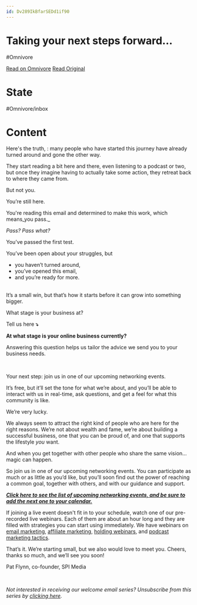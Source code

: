 ```yaml
---
id: Dv289IkBfarSEDd1if90
---
```


# Taking your next steps forward…
#Omnivore

[Read on Omnivore](https://omnivore.app/me/taking-your-next-steps-forward-189f4bc891b)
[Read Original](https://omnivore.app/no_url?q=3e420311-6750-45a8-b003-219d64757475)

# State
#Omnivore/inbox

# Content
Here's the truth, : many people who have started this journey have already turned around and gone the other way. 

They start reading a bit here and there, even listening to a podcast or two, but once they imagine having to actually take some action, they retreat back to where they came from. 

But not you.

You’re still here.

You're reading this email and determined to make this work, which means_you pass._

_Pass? Pass what?_

You’ve passed the first test. 

You’ve been open about your struggles, but 

* you haven’t turned around,
* you’ve opened this email,
* and you’re ready for more.

​  
It’s a small win, but that’s how it starts before it can grow into something bigger.

What stage is your business at?

Tell us here **⤵**

**At what stage is your online business currently?** 

Answering this question helps us tailor the advice we send you to your business needs. 

​

Your next step: join us in one of our upcoming networking events.

It’s free, but it’ll set the tone for what we’re about, and you’ll be able to interact with us in real-time, ask questions, and get a feel for what this community is like. 

We’re very lucky. 

We always seem to attract the right kind of people who are here for the right reasons. We’re not about wealth and fame, we’re about building a successful business, one that you can be proud of, and one that supports the lifestyle _you_ want. 

And when you get together with other people who share the same vision... magic can happen. 

So join us in one of our upcoming networking events. You can participate as much or as little as you’d like, but you’ll soon find out the power of reaching a common goal, together with others, and with our guidance and support. 

**_​_**[**_Click here to see the list of upcoming networking events, and be sure to add the next one to your calendar._**](https://click.convertkit-mail4.com/e5uxrzmx99f0ug2dzms8h7z77022/owhkhwur3qw6v8hq/aHR0cHM6Ly93d3cuc21hcnRwYXNzaXZlaW5jb21lLmNvbS9ldmVudHM=)​

If joining a live event doesn't fit in to your schedule, watch one of our pre-recorded live webinars. Each of them are about an hour long and they are filled with strategies you can start using immediately. We have webinars on [email marketing](https://click.convertkit-mail4.com/e5uxrzmx99f0ug2dzms8h7z77022/wnhnmqm3h6uw90qkprtl/aHR0cHM6Ly9zbWFydHBhc3NpdmVpbmNvbWUud2lzdGlhLmNvbS9tZWRpYXMvenhjc2o0MDUxdw==), [affiliate marketing](https://click.convertkit-mail4.com/e5uxrzmx99f0ug2dzms8h7z77022/kkhd39xgs2ulgxn5qlik/aHR0cHM6Ly9zbWFydHBhc3NpdmVpbmNvbWUud2lzdGlhLmNvbS9tZWRpYXMvaHZzaTI0dmZ5NA==), [holding webinars](https://click.convertkit-mail4.com/e5uxrzmx99f0ug2dzms8h7z77022/48hp5d55u7urzxmpemfq/aHR0cHM6Ly9zbWFydHBhc3NpdmVpbmNvbWUud2lzdGlhLmNvbS9tZWRpYXMvYW91eWticThjNw==), and [podcast marketing tactics](https://click.convertkit-mail4.com/e5uxrzmx99f0ug2dzms8h7z77022/n2h0d7d9cqu3w7vxp6t0/aHR0cHM6Ly9zbWFydHBhc3NpdmVpbmNvbWUud2lzdGlhLmNvbS9tZWRpYXMvMW9zd3hnazhncA==).

That’s it. We’re starting small, but we also would love to meet you. Cheers, thanks so much, and we’ll see you soon!

Pat Flynn, co-founder, SPI Media

​

_Not interested in receiving our welcome email series? Unsubscribe from this series by_ [_clicking here_](https://click.convertkit-mail4.com/e5uxrzmx99f0ug2dzms8h7z77022/qvh9wxkqh8urgkd45ncg/aHR0cHM6Ly93d3cuc21hcnRwYXNzaXZlaW5jb21lLmNvbS91bnN1YnNjcmliZWQtZnJvbS1zZXJpZXMv)_._

